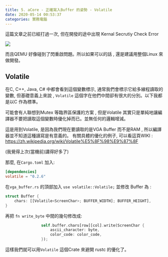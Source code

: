 ```yaml
---
title: 5. aCore - 正確寫入Buffer 的姿勢 - Volatile
date: 2020-05-14 00:53:37
categories: 實務電腦
---
```


這篇文章之前已經打過一次, 但在開發的途中出現 Kernal Secrutiy Check Error

![](https://scontent-nrt1-1.xx.fbcdn.net/v/t1.0-9/p720x720/96696319_10158168999813965_8093637269677670400_o.jpg?_nc_cat=100&_nc_sid=110474&_nc_ohc=kxeXhAN5mVkAX8d-dXr&_nc_ht=scontent-nrt1-1.xx&_nc_tp=6&oh=7301c9c365a1fb8a69875a2d3ab69e55&oe=5EE06131)

而且QEMU 好像碰到了閃重啟問題。所以如果可以的話 , 還是建議用整個Linux 來做開發。

## Volatile

在C, C++, Java, C# 中都會看到這個變數標示, 通常我們會標示它給多線程讀取的變數, 但基礎意義上來說 , `Volatile` 這個字在他們中間卻有很大的分別。以下我都是以C 作為標準。

可能會有人聯想到Mutex 等臨界區保護的方案 , 但是Volatile 其實只是單純地讓編譯器不要把讀取這個變數時優化掉而已。並無任何的邏輯增減。

這是用到Volatile, 是因為我們現在要讀取的是VGA Buffer 而不是RAM , 所以編譯器並不知道這種讀寫是有意義的。
有關具體的優化的例子, 可以看這頁WIKI : https://zh.wikipedia.org/wiki/Volatile%E5%8F%98%E9%87%8F

(我覺得上次(當機前)講得好多了)

那麼, 在`Cargo.toml` 加入:
```toml
[dependencies]
volatile = "0.2.6"
```

在`vga_buffer.rs` 的頂部加入 `use volatile::Volatile;`
並修改 Buffer 為 :
```Rust
struct Buffer {
    chars: [[Volatile<ScreenChar>; BUFFER_WIDTH]; BUFFER_HEIGHT],
}
```

再把 `fn write_byte` 中間的幾句修改成:
```Rust
                self.buffer.chars[row][col].write(ScreenChar {
                    ascii_character: byte,
                    color_code: color_code,
                });
```

這樣我們就可以用`Volatile` 這個Crate 來避開 rustc 的優化了。

